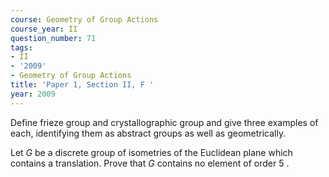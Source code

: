 ```yaml
---
course: Geometry of Group Actions
course_year: II
question_number: 71
tags:
- II
- '2009'
- Geometry of Group Actions
title: 'Paper 1, Section II, F '
year: 2009
---
```




Define frieze group and crystallographic group and give three examples of each, identifying them as abstract groups as well as geometrically.

Let $G$ be a discrete group of isometries of the Euclidean plane which contains a translation. Prove that $G$ contains no element of order 5 .
